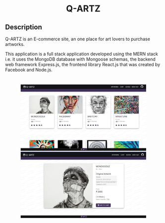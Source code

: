 <h1 align = "center">
Q-ARTZ
</h1>

## Description

Q-ARTZ is an E-commerce site, an one place for art lovers to purchase artworks. 

This application is a full stack application developed using the MERN stack i.e. it uses the MongoDB database with Mongoose schemas, the backend web framework Express.js, the frontend library React.js that was created by Facebook and Node.js.

<h1></h1>
<h4 align = "center">
 
  <img src="/assets/artwork.png" width="405"/>
  <img src="/assets/detail.png" width="405" />
  </p>

 
</h4>
<h1></h1>

<p align = "center">

</p>
